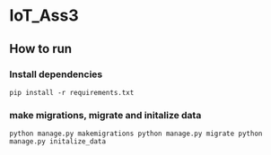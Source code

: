 # IoT_Ass3


## How to run

### Install dependencies 

`pip install -r requirements.txt`

### make migrations, migrate and initalize data 

`
python manage.py makemigrations
python manage.py migrate
python manage.py initalize_data
`
